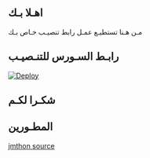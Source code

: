 ## اهـلا بـك
مـن هـنا تستطيـع عمـل رابط تنصيـب خـاص بـك

## رابـط السـورس للتنـصيـب

[![Deploy](https://www.herokucdn.com/deploy/button.svg)](https://heroku.com/deploy?template=https://github.com/JMTHON-/1ka1)

## شكـرا لكـم 


## المطـورين 

[jmthon source](https://t.me/jmthon)
